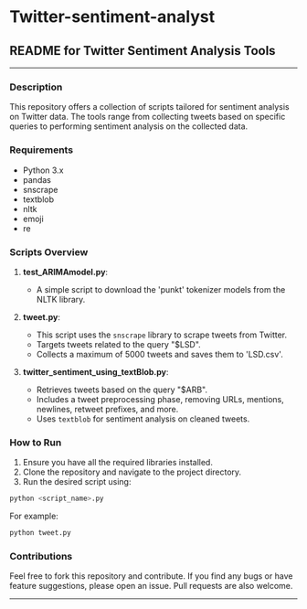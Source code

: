 # Twitter-sentiment-analyst
## README for Twitter Sentiment Analysis Tools

---

### Description

This repository offers a collection of scripts tailored for sentiment analysis on Twitter data. The tools range from collecting tweets based on specific queries to performing sentiment analysis on the collected data.

### Requirements

- Python 3.x
- pandas
- snscrape
- textblob
- nltk
- emoji
- re

### Scripts Overview

1. **test_ARIMAmodel.py**: 
    - A simple script to download the 'punkt' tokenizer models from the NLTK library.
    
    
2. **tweet.py**: 
    - This script uses the `snscrape` library to scrape tweets from Twitter.
    - Targets tweets related to the query "$LSD".
    - Collects a maximum of 5000 tweets and saves them to 'LSD.csv'.
   

3. **twitter_sentiment_using_textBlob.py**: 
    - Retrieves tweets based on the query "$ARB".
    - Includes a tweet preprocessing phase, removing URLs, mentions, newlines, retweet prefixes, and more.
    - Uses `textblob` for sentiment analysis on cleaned tweets.


### How to Run

1. Ensure you have all the required libraries installed.
2. Clone the repository and navigate to the project directory.
3. Run the desired script using:

```bash
python <script_name>.py
```

For example:

```bash
python tweet.py
```

### Contributions

Feel free to fork this repository and contribute. If you find any bugs or have feature suggestions, please open an issue. Pull requests are also welcome.

---

